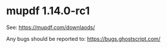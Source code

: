 # mupdf 1.14.0-rc1

See:
https://mupdf.com/downlaods/

Any bugs should be reported to:
https://bugs.ghostscript.com/
